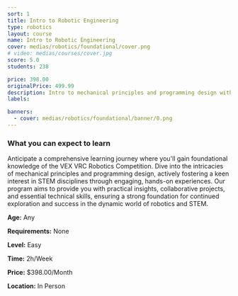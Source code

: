 ```yaml
---
sort: 1
title: Intro to Robotic Engineering
type: robotics
layout: course
name: Intro to Robotic Engineering
cover: medias/robotics/foundational/cover.png
# video: medias/courses/cover.jpg
score: 5.0
students: 238

price: 398.00
originalPrice: 499.99
description: Intro to mechanical principles and programming design with VEX V5
labels:

banners:
  - cover: medias/robotics/foundational/banner/0.png
---
```

### What you can expect to learn


Anticipate a comprehensive learning journey where you'll gain foundational knowledge of the VEX VRC Robotics Competition. Dive into the intricacies of mechanical principles and programming design, actively fostering a keen interest in STEM disciplines through engaging, hands-on experiences. Our program aims to provide you with practical insights, collaborative projects, and essential technical skills, ensuring a strong foundation for continued exploration and success in the dynamic world of robotics and STEM.

**Age:** Any

**Requirements:** None

**Level:** Easy

**Time:** 2h/Week

**Price:** $398.00/Month

**Location:** In Person
